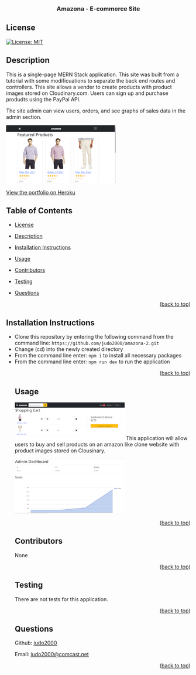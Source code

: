 <div id="top"></div>
    <h3 align="center">Amazona - E-commerce Site</h3>

## License

[![License: MIT](https://img.shields.io/badge/License-MIT-yellow.svg)](https://opensource.org/licenses/MIT)

## Description

This is a single-page MERN Stack application. This site was built from a tutorial with some modificuations to separate the back end routes and controllers. This site allows a vender to create products with product images stored on Cloudinary.com. Users can sign up and purchase produdts using the PayPal API.

The site admin can view users, orders, and see graphs of sales data in the admin section.

![!Amazona - E-commerce](img/amazona-home.png)

[View the portfolio on Heroku](https://judo2000-react-portfolio.herokuapp.com/)

## Table of Contents

- [License](#license)
- [Description](#description)
- [Installation Instructions](#installation-instructions)
- [Usage](#usage)
- [Contributors](#contributors)
- [Testing](#testing)
- [Questions](#questions)

  <p align="right">(<a href="#top">back to top</a>)</p>

## Installation Instructions

  <ul><li>Clone this repository by entering the following command from the command line: <code>https://github.com/judo2000/amazona-2.git</code></li><li>Change (cd) into the newly created directory</li><li>From the command line enter: <code>npm i</code> to install all necessary packages</li><li>From the command line enter: <code>npm run dev</code> to run the application</li>
  
  <p align="right">(<a href="#top">back to top</a>)</p>
  
  ## Usage
  ![!Amazona - E-commerce](img/shoppingcart.png)
  This application will allow users to buy and sell products on an amazon like clone website with product images stored on Clousinary.

![!Amazona - E-commerce](img/admin-dashboard.png)

  <p align="right">(<a href="#top">back to top</a>)</p>
  
    
  ## Contributors
  None

  <p align="right">(<a href="#top">back to top</a>)</p>

## Testing

There are not tests for this application.

  <p align="right">(<a href="#top">back to top</a>)</p>

## Questions

Github: [judo2000](https://github.com/judo2000)<br/>

Email: [judo2000@comcast.net](judo2000@comcast.net)

  <p align="right">(<a href="#top">back to top</a>)</p>
